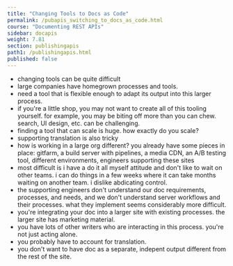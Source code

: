 ```yaml
---
title: "Changing Tools to Docs as Code"
permalink: /pubapis_switching_to_docs_as_code.html
course: "Documenting REST APIs"
sidebar: docapis
weight: 7.81
section: publishingapis
path1: /publishingapis.html
published: false
---
```



- changing tools can be quite difficult
- large companies have homegrown processes and tools.
- need a tool that is flexible enough to adapt its output into this larger process.
- if you're a little shop, you may not want to create all of this tooling yourself. for example, you may be biting off more than you can chew. search, UI design, etc. can be challenging.
- finding a tool that can scale is huge. how exactly do you scale?
- supporting translation is also tricky
- how is working in a large org different? you already have some pieces in place: gitfarm, a build server with pipelines, a media CDN, an A/B testing tool, different environments, engineers supporting these sites
- most difficult is i have a do it all myself attitude and don't like to wait on other teams. i can do things in a few weeks where it can take months waiting on another team. i dislike abdicating control.
- the supporting engineers don't understand our doc requirements, processes, and needs, and we don't understand server workflows and their processes. what they implement seems considerably more difficult.
- you're integrating your doc into a larger site with existing processes. the larger site has marketing material.
- you have lots of other writers who are interacting in this process. you're not just acting alone.
- you probably have to account for translation.
- you don't want to have doc as a separate, indepent output different from the rest of the site.
